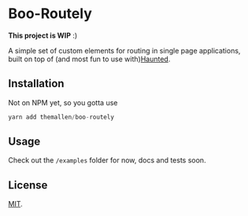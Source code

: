 # Boo-Routely

**This project is WIP** :)

A simple set of custom elements for routing in single page applications, built on top of (and most fun to use with)[Haunted](https://github.com/matthewp/haunted#readme).

## Installation
Not on NPM yet, so you gotta use

```js
yarn add themallen/boo-routely
```

## Usage

Check out the `/examples` folder for now, docs and tests soon.

## License

[MIT](LICENSE).
